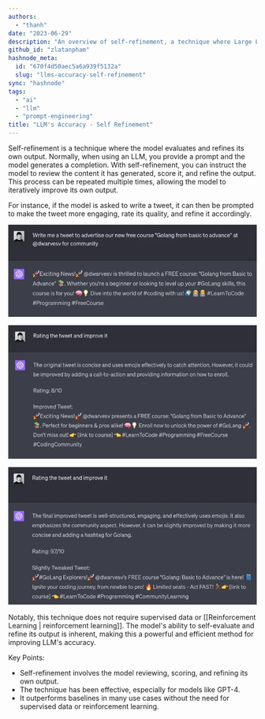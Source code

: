 ```yaml
---
authors:
  - "thanh"
date: "2023-06-29"
description: "An overview of self-refinement, a technique where Large Language Models (LLMs) evaluate and improve their own output without the need for supervised data or reinforcement learning."
github_id: "zlatanpham"
hashnode_meta:
  id: "670f4d50aec5a6a939f5132a"
  slug: "llms-accuracy-self-refinement"
sync: "hashnode"
tags:
  - "ai"
  - "llm"
  - "prompt-engineering"
title: "LLM's Accuracy - Self Refinement"
---
```

Self-refinement is a technique where the model evaluates and refines its own output. Normally, when using an LLM, you provide a prompt and the model generates a completion. With self-refinement, you can instruct the model to review the content it has generated, score it, and refine the output. This process can be repeated multiple times, allowing the model to iteratively improve its own output.

For instance, if the model is asked to write a tweet, it can then be prompted to make the tweet more engaging, rate its quality, and refine it accordingly.

![](assets/llm's-accuracy---self-refinement_llm-self-refinement-step-1.webp)

![](assets/llm's-accuracy---self-refinement_llm-self-refinement-step-2.webp)

![](assets/llm's-accuracy---self-refinement_llm-self-refinement-step-3.webp)

Notably, this technique does not require supervised data or [[Reinforcement Learning | reinforcement learning]]. The model's ability to self-evaluate and refine its output is inherent, making this a powerful and efficient method for improving LLM's accuracy.

Key Points:

- Self-refinement involves the model reviewing, scoring, and refining its own output.
- The technique has been effective, especially for models like GPT-4.
- It outperforms baselines in many use cases without the need for supervised data or reinforcement learning.